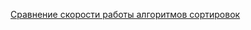 [Сравнение скорости работы алгоритмов сортировок](http://obolshakova.ru/students/task/task.xml?task=169)

